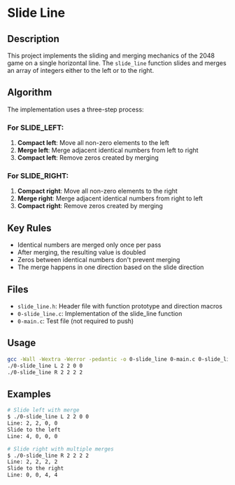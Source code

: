 # Slide Line

## Description
This project implements the sliding and merging mechanics of the 2048 game on a single horizontal line. The `slide_line` function slides and merges an array of integers either to the left or to the right.

## Algorithm
The implementation uses a three-step process:

### For SLIDE_LEFT:
1. **Compact left**: Move all non-zero elements to the left
2. **Merge left**: Merge adjacent identical numbers from left to right
3. **Compact left**: Remove zeros created by merging

### For SLIDE_RIGHT:
1. **Compact right**: Move all non-zero elements to the right
2. **Merge right**: Merge adjacent identical numbers from right to left
3. **Compact right**: Remove zeros created by merging

## Key Rules
- Identical numbers are merged only once per pass
- After merging, the resulting value is doubled
- Zeros between identical numbers don't prevent merging
- The merge happens in one direction based on the slide direction

## Files
- `slide_line.h`: Header file with function prototype and direction macros
- `0-slide_line.c`: Implementation of the slide_line function
- `0-main.c`: Test file (not required to push)

## Usage
```bash
gcc -Wall -Wextra -Werror -pedantic -o 0-slide_line 0-main.c 0-slide_line.c
./0-slide_line L 2 2 0 0
./0-slide_line R 2 2 2 2
```

## Examples
```bash
# Slide left with merge
$ ./0-slide_line L 2 2 0 0
Line: 2, 2, 0, 0
Slide to the left
Line: 4, 0, 0, 0

# Slide right with multiple merges
$ ./0-slide_line R 2 2 2 2
Line: 2, 2, 2, 2
Slide to the right
Line: 0, 0, 4, 4
```
